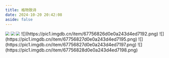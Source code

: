 ```yaml
---
title: 格物致诗
date: 2024-10-20 20:42:08
aside: false
---
```


<img src="https://pic.imgdb.cn/item/6714fb19d29ded1a8cf59458.png" style="zoom:80%;" />
<img src="https://pic.imgdb.cn/item/671500a2d29ded1a8c01fdf0.png" style="zoom:80%;" />
<img src="https://pic.imgdb.cn/item/67166a36d29ded1a8c95f2b3.png" style="zoom:80%;" />
![](https://pic1.imgdb.cn/item/67756826d0e0a243d4ed7192.png)
![](https://pic1.imgdb.cn/item/67756827d0e0a243d4ed7195.png)
![](https://pic1.imgdb.cn/item/67756827d0e0a243d4ed7197.png)
![](https://pic1.imgdb.cn/item/67756828d0e0a243d4ed7198.png)





